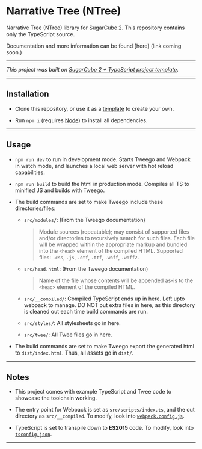 # Narrative Tree (NTree)

Narrative Tree (NTree) library for SugarCube 2. This repository contains only the TypeScript source.

Documentation and more information can be found [here] (link coming soon.)

---

*This project was built on [SugarCube 2 + TypeScript project template](https://github.com/cyrusfirheir/sc2-ts-template).*

---

## Installation

- Clone this repository, or use it as a [template](https://docs.github.com/en/github/creating-cloning-and-archiving-repositories/creating-a-repository-from-a-template) to create your own.

- Run `npm i` (requires [Node](https://nodejs.org/en/)) to install all dependencies.

---

## Usage


- `npm run dev` to run in development mode. Starts Tweego and Webpack in watch mode, and launches a local web server with hot reload capabilities.

- `npm run build` to build the html in production mode. Compiles all TS to minified JS and builds with Tweego.

- The build commands are set to make Tweego include these directories/files:

	- `src/modules/`: (From the Tweego documentation)
		> Module sources (repeatable); may consist of supported files and/or directories to recursively search for such files. Each file will be wrapped within the appropriate markup and bundled into the `<head>` element of the compiled HTML. Supported files: `.css`, `.js`, `.otf`, `.ttf`, `.woff`, `.woff2`.

	- `src/head.html`: (From the Tweego documentation)
		> Name of the file whose contents will be appended as-is to the `<head>` element of the compiled HTML.

	- `src/__compiled/`: Compiled TypeScript ends up in here. Left upto webpack to manage. DO NOT put extra files in here, as this directory is cleaned out each time build commands are run.

	- `src/styles/`: All stylesheets go in here.

	- `src/twee/`: All Twee files go in here.

- The build commands are set to make Tweego export the generated html to `dist/index.html`. Thus, all assets go in `dist/`.

---

## Notes

- This project comes with example TypeScript and Twee code to showcase the toolchain working.

- The entry point for Webpack is set as `src/scripts/index.ts`, and the out directory as `src/__compiled`. To modify, look into [`webpack.config.js`](https://webpack.js.org/configuration/).

- TypeScript is set to transpile down to **ES2015** code. To modify, look into [`tsconfig.json`](https://www.typescriptlang.org/tsconfig).

---